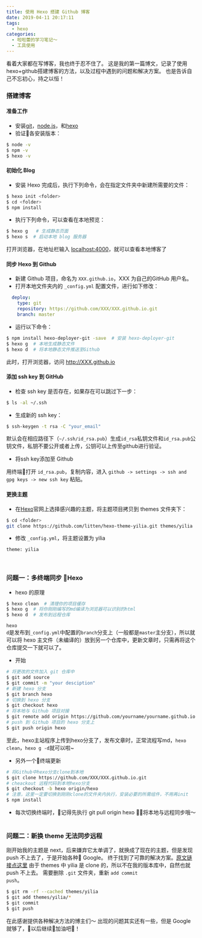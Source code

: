 ```yaml
---
title: 使用 Hexo 搭建 Github 博客
date: 2019-04-11 20:17:11
tags:
  - hexo
categories:
  - 啦啦蕾的学习笔记～
  - 工具使用
---
```

看着大家都在写博客，我也终于忍不住了。
这是我的第一篇博文，记录了使用hexo+github搭建博客的方法，以及过程中遇到的问题和解决方案。
也是告诉自己不忘初心，持之以恒！
<!--more-->

### 搭建博客

#### 准备工作

- 安装[git](https://git-scm.com/downloads)，[node.js](https://nodejs.org/zh-cn/download/)，和[hexo](https://hexo.io/zh-cn/docs/index.html)
- 验证各安装版本：
``` bash
$ node -v
$ npm -v
$ hexo -v
```

#### 初始化 Blog
- 安装 Hexo 完成后，执行下列命令，会在指定文件夹中新建所需要的文件：
``` bash
$ hexo init <folder> 
$ cd <folder>
$ npm install
```

- 执行下列命令，可以查看在本地预览：
``` bash
$ hexo g   # 生成静态页面
$ hexo s  # 启动本地 blog 服务器
```
打开浏览器，在地址栏输入 <u>localhost:4000</u>，就可以查看本地博客了

#### 同步 Hexo 到 Github
- 新建 Github 项目，命名为 `XXX.github.io`，XXX 为自己的GitHub 用户名。
- 打开本地文件夹内的 `_config.yml` 配置文件，进行如下修改：
``` yaml
  deploy:
    type: git
    repository: https://github.com/XXX/XXX.github.io.git
    branch: master
```
- 运行以下命令：
``` bash
$ npm install hexo-deployer-git -save  # 安装 hexo-deployer-git
$ hexo g  # 本地生成静态文件
$ hexo d  # 将本地静态文件推送至Github
```
此时，打开浏览器，访问 <u>http://XXX.github.io</u>

#### 添加 ssh key 到 GitHub
- 检查 ssh key 是否存在，如果存在可以跳过下一步：
``` bash
$ ls -al ~/.ssh
```
- 生成新的 ssh key：
``` bash
$ ssh-keygen -t rsa -C "your_email"
```
默认会在相应路径下（`~/.ssh/id_rsa.pub`）生成<code>id_rsa</code>私钥文件和<code>id_rsa.pub</code>公钥文件，私钥不要公开或者上传，公钥可以上传至github进行验证。

- 将ssh key添加至 Github

用终端打开 <code>id_rsa.pub</code>，复制内容，进入 `github -> settings -> ssh and gpg keys -> new ssh key` 粘贴。

#### 更换主题
- 在[Hexo](https://hexo.io/themes/)官网上选择感兴趣的主题，将主题项目拷贝到 themes 文件夹下：
``` bash
$ cd <folder>
git clone https://github.com/litten/hexo-theme-yilia.git themes/yilia
```

- 修改 <code>_config.yml</code>，将主题设置为 yilia
``` bash
theme: yilia
```

&nbsp;
### 问题一：多终端同步 Hexo

- hexo 的原理
``` bash
$ hexo clean  # 清理你的项目缓存
$ hexo g  # 将你刚刚编写的md编译为浏览器可以识别的html
$ hexo d  # 发布到远程仓库
```
<code>hexo d</code>是发布到<code>_config.yml</code>中配置的<code>branch</code>分支上（一般都是<code>master</code>主分支），所以就可以将 hexo 主文件（未编译的）放到另一个仓库中，更新文章时，只需再将这个仓库提交一下就可以了。

- 开始
``` bash
# 将更改的文件加入 git 仓库中
$ git add source 
$ git commit -m "your desciption"
# 新建 hexo 分支
$ git branch hexo
# 切换到 hexo 分支
$ git checkout hexo
# 将本地与 Github 项目对接
$ git remote add origin https://github.com/yourname/yourname.github.io.git
# push 到 Github 项目的 hexo 分支上
$ git push origin hexo
```
至此，hexo主站程序上传到hexo分支了，发布文章时，正常流程写md，<code>hexo clean</code>，<code>hexo g -d</code>就可以啦~

- 另外一个终端更新
``` bash
# 将Github中hexo分支clone到本地
$ git clone https://github.com/XXX/XXX.github.io.git
# cheackout 远程代码到本地hexo分支
$ git checkout -b hexo origin/hexo
# 注意，这里一定要切换到刚刚clone的文件夹内执行，安装必要的所需组件，不用再init
$ npm install
```
- 每次切换终端时，记得先执行 git pull origin hexo 将本地与远程同步哦～
&nbsp;

### 问题二：新换 theme 无法同步远程

刚开始我的主题是 next，后来嫌弃它太单调了，就换成了现在的主题，但是发现 push 不上去了，于是开始各种 Google。
终于找到了可靠的解决方案。[原文链接点这里](https://pangjunpeng.com/2018/03/22/%E6%80%BB%E7%BB%93%E4%B8%80%E4%B8%8B%E8%BF%99%E5%87%A0%E5%A4%A9%E6%90%AD%E5%8D%9A%E5%AE%A2%E9%81%87%E5%88%B0%E7%9A%84%E9%97%AE%E9%A2%98%EF%BC%9A%E5%A4%9A%E7%BB%88%E7%AB%AF%E6%9B%B4%E6%96%B0hexo%EF%BC%8Cthems%E4%B8%BB%E9%A2%98%E6%8F%90%E4%BA%A4%E4%B8%8D%E4%B8%8A%E5%8E%BB%E7%AD%89/)
由于 themes 中 yilia 是 clone 的，所以不在我的版本库中，自然也就 push 不上去。
需要删除 `.git` 文件夹，重新 <code>add commit push</code>。

``` bash
$ git rm -rf --cached themes/yilia
$ git add themes/yilia/*
$ git commit
$ git push
```

在此感谢提供各种解决方法的博主们～
出现的问题其实还有一些，但是 Google 就够了，以后继续加油吧！
